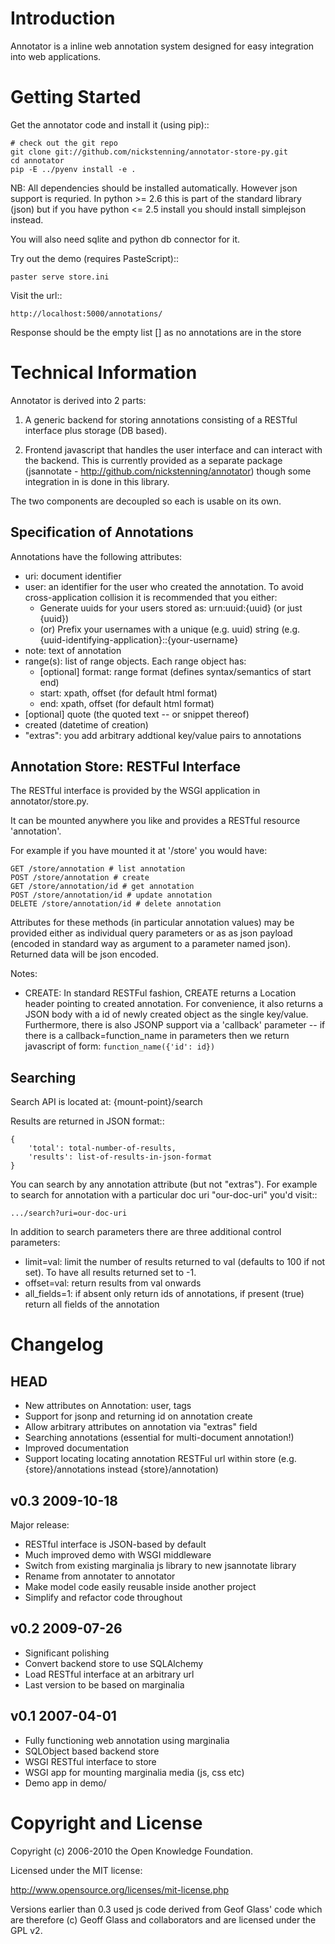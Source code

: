 Introduction
============

Annotator is a inline web annotation system designed for easy integration into
web applications.


Getting Started
===============

Get the annotator code and install it (using pip)::

    # check out the git repo
    git clone git://github.com/nickstenning/annotator-store-py.git
    cd annotator
    pip -E ../pyenv install -e .

NB: All dependencies should be installed automatically. However json support is
requried. In python >= 2.6 this is part of the standard library (json) but if
you have python <= 2.5 install you should install simplejson instead.

You will also need sqlite and python db connector for it.

Try out the demo (requires PasteScript)::

    paster serve store.ini

Visit the url::

    http://localhost:5000/annotations/

Response should be the empty list [] as no annotations are in the store


Technical Information
=====================

Annotator is derived into 2 parts:

1. A generic backend for storing annotations consisting of a RESTful interface
plus storage (DB based).

2. Frontend javascript that handles the user interface and can interact with
the backend. This is currently provided as a separate package (jsannotate -
http://github.com/nickstenning/annotator) though some integration in is done in
this library.

The two components are decoupled so each is usable on its own.

Specification of Annotations
----------------------------

Annotations have the following attributes:

  * uri: document identifier
  * user: an identifier for the user who created the annotation. To avoid
    cross-application collision it is recommended that you either:
    * Generate uuids for your users stored as: urn:uuid:{uuid} (or just {uuid})
    * (or) Prefix your usernames with a unique (e.g. uuid) string (e.g.
      {uuid-identifying-application}::{your-username}
  * note: text of annotation
  * range(s): list of range objects. Each range object has:
    * [optional] format: range format (defines syntax/semantics of start end)
    * start: xpath, offset (for default html format)
    * end: xpath, offset (for default html format)
  * [optional] quote (the quoted text -- or snippet thereof)
  * created (datetime of creation)
  * "extras": you add arbitrary addtional key/value pairs to annotations

Annotation Store: RESTFul Interface
-----------------------------------

The RESTful interface is provided by the WSGI application in annotator/store.py.

It can be mounted anywhere you like and provides a RESTful resource 'annotation'.

For example if you have mounted it at '/store' you would have:

    GET /store/annotation # list annotation
    POST /store/annotation # create
    GET /store/annotation/id # get annotation
    POST /store/annotation/id # update annotation
    DELETE /store/annotation/id # delete annotation

Attributes for these methods (in particular annotation values) may be provided
either as individual query parameters or as as json payload (encoded in
standard way as argument to a parameter named json). Returned data will be json
encoded.

Notes:
  * CREATE: In standard RESTFul fashion, CREATE returns a Location
    header pointing to created annotation. For convenience, it also returns a
    JSON body with a id of newly created object as the single key/value.
    Furthermore, there is also JSONP support via a 'callback' parameter -- if
    there is a callback=function_name in parameters then we return javascript
    of form: `function_name({'id': id})`

Searching
---------

Search API is located at: {mount-point}/search

Results are returned in JSON format::

    {
        'total': total-number-of-results,
        'results': list-of-results-in-json-format
    }

You can search by any annotation attribute (but not "extras"). For example to
search for annotation with a particular doc uri "our-doc-uri" you'd visit::

    .../search?uri=our-doc-uri

In addition to search parameters there are three additional control parameters:

  * limit=val: limit the number of results returned to val (defaults to 100 if
    not set). To have all results returned set to -1.
  * offset=val: return results from val onwards
  * all_fields=1: if absent only return ids of annotations, if present (true)
    return all fields of the annotation


Changelog
=========


HEAD
----

  * New attributes on Annotation: user, tags
  * Support for jsonp and returning id on annotation create
  * Allow arbitrary attributes on annotation via "extras" field
  * Searching annotations (essential for multi-document annotation!)
  * Improved documentation
  * Support locating locating annotation RESTFul url within store (e.g.
    {store}/annotations instead {store}/annotation)


v0.3 2009-10-18
---------------

Major release:

  * RESTful interface is JSON-based by default
  * Much improved demo with WSGI middleware
  * Switch from existing marginalia js library to new jsannotate library
  * Rename from annotater to annotator
  * Make model code easily reusable inside another project
  * Simplify and refactor code throughout

v0.2 2009-07-26
---------------

  * Significant polishing
  * Convert backend store to use SQLAlchemy
  * Load RESTful interface at an arbitrary url
  * Last version to be based on marginalia

v0.1 2007-04-01
---------------

  * Fully functioning web annotation using marginalia
  * SQLObject based backend store
  * WSGI RESTful interface to store
  * WSGI app for mounting marginalia media (js, css etc)
  * Demo app in demo/

Copyright and License
=====================

Copyright (c) 2006-2010 the Open Knowledge Foundation.

Licensed under the MIT license:

  <http://www.opensource.org/licenses/mit-license.php>

Versions earlier than 0.3 used js code derived from Geof Glass' code which are
therefore (c) Geoff Glass and collaborators and are licensed under the GPL v2.

